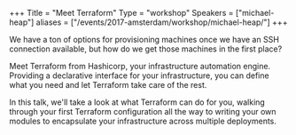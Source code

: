 +++
Title = "Meet Terraform"
Type = "workshop"
Speakers = ["michael-heap"]
aliases = ["/events/2017-amsterdam/workshop/michael-heap/"]
+++

We have a ton of options for provisioning machines once we have an SSH connection available, but how do we get those machines in the first place?

Meet Terraform from Hashicorp, your infrastructure automation engine. Providing a declarative interface for your infrastructure, you can define what you need and let Terraform take care of the rest.

In this talk, we'll take a look at what Terraform can do for you, walking through your first Terraform configuration all the way to writing your own modules to encapsulate your infrastructure across multiple deployments.
